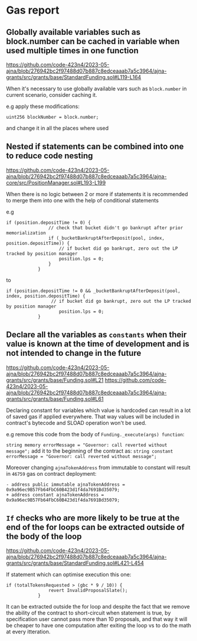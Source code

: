 # Gas report

## Globally available variables such as block.number can be cached in variable when used multiple times in one function

https://github.com/code-423n4/2023-05-ajna/blob/276942bc2f97488d07b887c8edceaaab7a5c3964/ajna-grants/src/grants/base/StandardFunding.sol#L119-L164 

When it's necessary to use globally available vars such as `block.number` in current scenario, consider caching it.

e.g apply these modifications:

`uint256 blockNumber = block.number;`

and change it in all the places where used

## Nested if statements can be combined into one to reduce code nesting

https://github.com/code-423n4/2023-05-ajna/blob/276942bc2f97488d07b887c8edceaaab7a5c3964/ajna-core/src/PositionManager.sol#L193-L199 

When there is no logic between 2 or more if statements it is recommended to merge them into one with the help of conditional statements

e.g 
```
if (position.depositTime != 0) {
                // check that bucket didn't go bankrupt after prior memorialization
                if (_bucketBankruptAfterDeposit(pool, index, position.depositTime)) {
                    // if bucket did go bankrupt, zero out the LP tracked by position manager
                    position.lps = 0;
                }
            }
```
to 
```
if (position.depositTime != 0 && _bucketBankruptAfterDeposit(pool, index, position.depositTime) {
                 // if bucket did go bankrupt, zero out the LP tracked by position manager
                    position.lps = 0;
            }
```

## Declare all the variables as `constants` when their value is known at the time of development and is not intended to change in the future

https://github.com/code-423n4/2023-05-ajna/blob/276942bc2f97488d07b887c8edceaaab7a5c3964/ajna-grants/src/grants/base/Funding.sol#L21 
https://github.com/code-423n4/2023-05-ajna/blob/276942bc2f97488d07b887c8edceaaab7a5c3964/ajna-grants/src/grants/base/Funding.sol#L61 

Declaring constant for variables which value is hardcoded can result in a lot of saved gas if applied everywhere. That way values will be included in contract's bytecode and SLOAD operation won't be used.

e.g remove this code from the body of `Funding._execute(args) function`:
 
`string memory errorMessage = "Governor: call reverted without message";`
add it to the beginning of the contract as: 
`string constant errorMessage = "Governor: call reverted without message";`
 
Moreover changing `ajnaTokenAddress` from immutable to constant will result in `46759` gas on contract deployment:
```
- address public immutable ajnaTokenAddress = 0x9a96ec9B57Fb64FbC60B423d1f4da7691Bd35079;
+ address constant ajnaTokenAddress = 0x9a96ec9B57Fb64FbC60B423d1f4da7691Bd35079;
```

## `If` checks who are more likely to be true at the end of the for loops can be extracted outside of the body of the loop
https://github.com/code-423n4/2023-05-ajna/blob/276942bc2f97488d07b887c8edceaaab7a5c3964/ajna-grants/src/grants/base/StandardFunding.sol#L421-L454

If statement which can optimise execution this one: 
```
if (totalTokensRequested > (gbc * 9 / 10)) {
                revert InvalidProposalSlate();
            }
```
It can be extracted outside the for loop and despite the fact that we remove the ability of the contract to short-circuit when statement is true, by specification user cannot pass more than 10 proposals, and that way it will be cheaper to have one computation after exiting the loop vs to do the math at every itteration.
